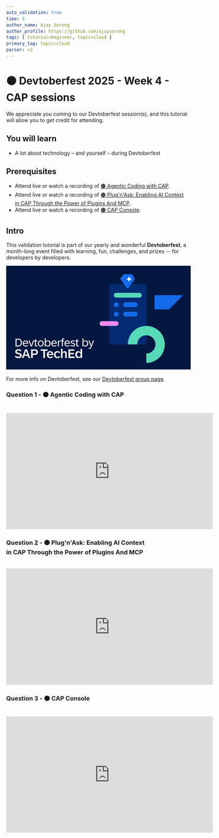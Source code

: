 ```yaml
---
auto_validation: true
time: 5
author_name: Ajay Soreng
author_profile: https://github.com/ajaysoreng
tags: [ tutorial>beginner, topic>cloud ]
primary_tag: topic>cloud
parser: v2
---
```

  
# 🟠 Devtoberfest 2025 - Week 4 - CAP sessions

<!-- description --> We appreciate you coming to our Devtoberfest session(s), and this tutorial will allow you to get credit for attending.

## You will learn 

- A lot about technology – and yourself – during Devtoberfest

## Prerequisites

- Attend live or watch a recording of [🟠 Agentic Coding with CAP](https://youtube.com/watch?v=vvSrbsiIfmA).
- Attend live or watch a recording of [🟠 Plug'n'Ask: Enabling AI Context in CAP Through the Power of Plugins And MCP](https://youtube.com/watch?v=68VtJWNkYk4).
- Attend live or watch a recording of [🟠 CAP Console](https://youtube.com/watch?v=4xhnrPNWdAQ).

## Intro

This validation tutorial is part of our yearly and wonderful **Devtoberfest**, a month-long event filled with learning, fun, challenges, and prizes -- for developers by developers.

![Devtoberfest](devtoberfestBanner2.png) 

For more info on Devtoberfest, see our [Devtoberfest group page](https://community.sap.com/t5/devtoberfest/gh-p/Devtoberfest).

### Question 1 - 🟠 Agentic Coding with CAP

<div>&nbsp;</div><iframe width="560" height="315" src="https://www.youtube.com/embed/vvSrbsiIfmA" frameborder="0" allowfullscreen></iframe>

### Question 2 - 🟠 Plug'n'Ask: Enabling AI Context in CAP Through the Power of Plugins And MCP 

<div>&nbsp;</div><iframe width="560" height="315" src="https://www.youtube.com/embed/68VtJWNkYk4" frameborder="0" allowfullscreen></iframe>

### Question 3 - 🟠 CAP Console

<div>&nbsp;</div><iframe width="560" height="315" src="https://www.youtube.com/embed/4xhnrPNWdAQ" frameborder="0" allowfullscreen></iframe>